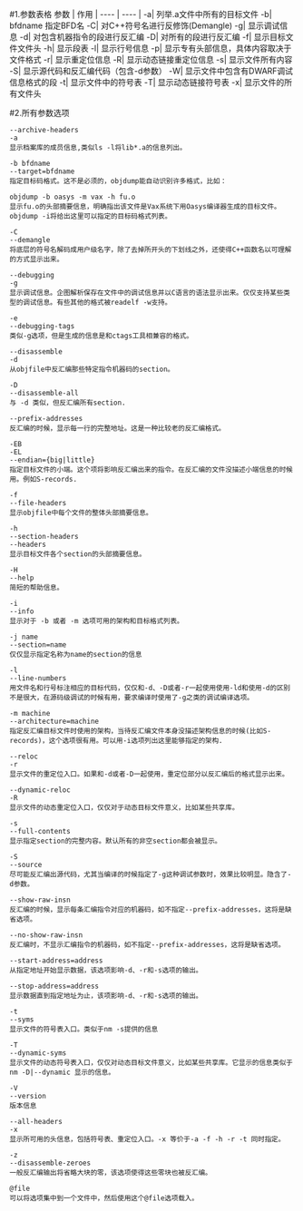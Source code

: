 #1.参数表格
参数 | 作用
| ---- | ---- |
-a| 列举.a文件中所有的目标文件
-b| bfdname	指定BFD名
-C|	对C++符号名进行反修饰(Demangle)
-g|	显示调试信息
-d|	对包含机器指令的段进行反汇编
-D|	对所有的段进行反汇编
-f|	显示目标文件文件头
-h|	显示段表
-l|	显示行号信息
-p|	显示专有头部信息，具体内容取决于文件格式
-r|	显示重定位信息
-R|	显示动态链接重定位信息
-s|	显示文件所有内容
-S|	显示源代码和反汇编代码（包含-d参数）
-W|	显示文件中包含有DWARF调试信息格式的段
-t|	显示文件中的符号表
-T|	显示动态链接符号表
-x|	显示文件的所有文件头

#2.所有参数选项

```
--archive-headers 
-a 
显示档案库的成员信息,类似ls -l将lib*.a的信息列出。 
 
-b bfdname 
--target=bfdname 
指定目标码格式。这不是必须的，objdump能自动识别许多格式，比如： 
 
objdump -b oasys -m vax -h fu.o 
显示fu.o的头部摘要信息，明确指出该文件是Vax系统下用Oasys编译器生成的目标文件。objdump -i将给出这里可以指定的目标码格式列表。 
 
-C 
--demangle 
将底层的符号名解码成用户级名字，除了去掉所开头的下划线之外，还使得C++函数名以可理解的方式显示出来。 
 
--debugging 
-g 
显示调试信息。企图解析保存在文件中的调试信息并以C语言的语法显示出来。仅仅支持某些类型的调试信息。有些其他的格式被readelf -w支持。 
 
-e 
--debugging-tags 
类似-g选项，但是生成的信息是和ctags工具相兼容的格式。 
 
--disassemble 
-d 
从objfile中反汇编那些特定指令机器码的section。 
 
-D 
--disassemble-all 
与 -d 类似，但反汇编所有section. 
 
--prefix-addresses 
反汇编的时候，显示每一行的完整地址。这是一种比较老的反汇编格式。 
 
-EB 
-EL 
--endian={big|little} 
指定目标文件的小端。这个项将影响反汇编出来的指令。在反汇编的文件没描述小端信息的时候用。例如S-records. 
 
-f 
--file-headers 
显示objfile中每个文件的整体头部摘要信息。 
 
-h 
--section-headers 
--headers 
显示目标文件各个section的头部摘要信息。 
 
-H 
--help 
简短的帮助信息。 
 
-i 
--info 
显示对于 -b 或者 -m 选项可用的架构和目标格式列表。 
 
-j name
--section=name 
仅仅显示指定名称为name的section的信息 
 
-l
--line-numbers 
用文件名和行号标注相应的目标代码，仅仅和-d、-D或者-r一起使用使用-ld和使用-d的区别不是很大，在源码级调试的时候有用，要求编译时使用了-g之类的调试编译选项。 
 
-m machine 
--architecture=machine 
指定反汇编目标文件时使用的架构，当待反汇编文件本身没描述架构信息的时候(比如S-records)，这个选项很有用。可以用-i选项列出这里能够指定的架构. 
 
--reloc 
-r 
显示文件的重定位入口。如果和-d或者-D一起使用，重定位部分以反汇编后的格式显示出来。 
 
--dynamic-reloc 
-R 
显示文件的动态重定位入口，仅仅对于动态目标文件意义，比如某些共享库。 
 
-s 
--full-contents 
显示指定section的完整内容。默认所有的非空section都会被显示。 
 
-S 
--source 
尽可能反汇编出源代码，尤其当编译的时候指定了-g这种调试参数时，效果比较明显。隐含了-d参数。 
 
--show-raw-insn 
反汇编的时候，显示每条汇编指令对应的机器码，如不指定--prefix-addresses，这将是缺省选项。 
 
--no-show-raw-insn 
反汇编时，不显示汇编指令的机器码，如不指定--prefix-addresses，这将是缺省选项。 
 
--start-address=address 
从指定地址开始显示数据，该选项影响-d、-r和-s选项的输出。 
 
--stop-address=address 
显示数据直到指定地址为止，该项影响-d、-r和-s选项的输出。 
 
-t 
--syms 
显示文件的符号表入口。类似于nm -s提供的信息 
 
-T 
--dynamic-syms 
显示文件的动态符号表入口，仅仅对动态目标文件意义，比如某些共享库。它显示的信息类似于 nm -D|--dynamic 显示的信息。 
 
-V 
--version 
版本信息 
 
--all-headers 
-x 
显示所可用的头信息，包括符号表、重定位入口。-x 等价于-a -f -h -r -t 同时指定。 
 
-z 
--disassemble-zeroes 
一般反汇编输出将省略大块的零，该选项使得这些零块也被反汇编。 
 
@file 
可以将选项集中到一个文件中，然后使用这个@file选项载入。
```
